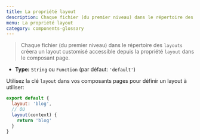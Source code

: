 ```yaml
---
title: La propriété layout
description: Chaque fichier (du premier niveau) dans le répertoire des `layouts` créera un layout customisé accessible depuis la propriété `layout` dans le composant page.
menu: La propriété layout
category: components-glossary
---
```


> Chaque fichier (du premier niveau) dans le répertoire des `layouts` créera un layout customisé accessible depuis la propriété `layout` dans le composant page.

- **Type:** `String` ou `Function` (par défaut: `'default'`)

Utilisez la clé `layout` dans vos composants pages pour définir un layout à utiliser:

```js
export default {
  layout: 'blog',
  // OU
  layout(context) {
    return 'blog'
  }
}
```
